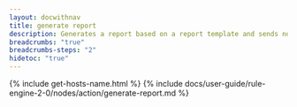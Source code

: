```yaml
---
layout: docwithnav
title: generate report
description: Generates a report based on a report template and sends notifications to configured targets.
breadcrumbs: "true"
breadcrumbs-steps: "2"
hidetoc: "true"
---
```


{% include get-hosts-name.html %}
{% include docs/user-guide/rule-engine-2-0/nodes/action/generate-report.md %}
